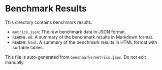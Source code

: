 # Benchmark Results

This directory contains benchmark results.

- `metrics.json`: The raw benchmark data in JSON format.
- `README.md`: A summary of the benchmark results in Markdown format.
- `README.html`: A summary of the benchmark results in HTML format with sortable tables.

This file is auto-generated from `benchmarks/metrics.json`. Do not edit manually.